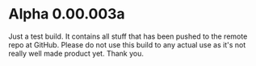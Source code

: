 # Alpha 0.00.003a
Just a test build. It contains all stuff that has been pushed to the remote repo at GitHub.
Please do not use this build to any actual use as it's not really well made product yet.
Thank you.